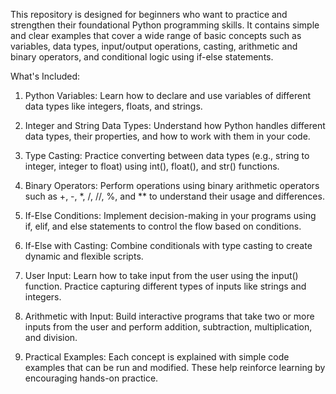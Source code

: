 This repository is designed for beginners who want to practice and strengthen their foundational Python programming skills. It contains simple and clear examples that cover a wide range of basic concepts such as variables, data types, input/output operations, casting, arithmetic and binary operators, and conditional logic using if-else statements.

What's Included:

1. Python Variables: Learn how to declare and use variables of different data types like integers, floats, and strings.


2. Integer and String Data Types: Understand how Python handles different data types, their properties, and how to work with them in your code.


3. Type Casting: Practice converting between data types (e.g., string to integer, integer to float) using int(), float(), and str() functions.


4. Binary Operators: Perform operations using binary arithmetic operators such as +, -, *, /, //, %, and ** to understand their usage and differences.


5. If-Else Conditions: Implement decision-making in your programs using if, elif, and else statements to control the flow based on conditions.


6. If-Else with Casting: Combine conditionals with type casting to create dynamic and flexible scripts.


7. User Input: Learn how to take input from the user using the input() function. Practice capturing different types of inputs like strings and integers.


8. Arithmetic with Input: Build interactive programs that take two or more inputs from the user and perform addition, subtraction, multiplication, and division.


9. Practical Examples: Each concept is explained with simple code examples that can be run and modified. These help reinforce learning by encouraging hands-on practice.

